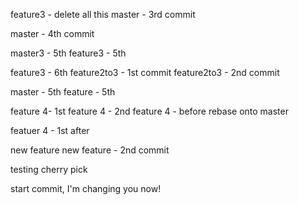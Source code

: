 feature3 - delete all this
master - 3rd commit 

master - 4th commit

master3 - 5th
feature3 - 5th

feature3 - 6th
feature2to3 - 1st commit
feature2to3 - 2nd commit

master - 5th
feature - 5th

feature 4- 1st
feature 4 - 2nd
feature 4 - before rebase onto master

featuer 4 - 1st after

new feature
new feature - 2nd commit

testing cherry pick

start commit, I'm changing you now!
